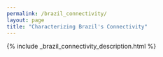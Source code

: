 ```yaml
---
permalink: /brazil_connectivity/
layout: page
title: "Characterizing Brazil's Connectivity"
---
```


{% include _brazil_connectivity_description.html %}
